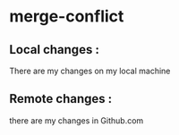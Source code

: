 # merge-conflict

## Local changes :


There are my  changes on my local machine

## Remote changes :

there are my changes in Github.com

